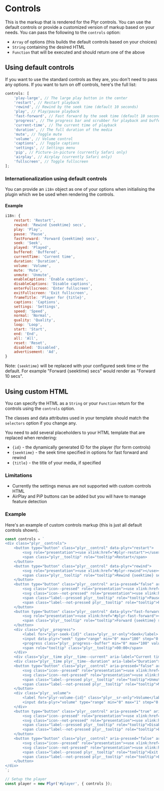 # Controls

This is the markup that is rendered for the Plyr controls. You can use the default controls or provide a customized version of markup based on your needs. You can pass the following to the `controls` option:

*   `Array` of options (this builds the default controls based on your choices)
*   `String` containing the desired HTML
*   `Function` that will be executed and should return one of the above

## Using default controls

If you want to use the standard controls as they are, you don't need to pass any options. If you want to turn on off controls, here's the full list:

```javascript
controls: [
    'play-large', // The large play button in the center
    'restart', // Restart playback
    'rewind', // Rewind by the seek time (default 10 seconds)
    'play', // Play/pause playback
    'fast-forward', // Fast forward by the seek time (default 10 seconds)
    'progress', // The progress bar and scrubber for playback and buffering
    'current-time', // The current time of playback
    'duration', // The full duration of the media
    'mute', // Toggle mute
    'volume', // Volume control
    'captions', // Toggle captions
    'settings', // Settings menu
    'pip', // Picture-in-picture (currently Safari only)
    'airplay', // Airplay (currently Safari only)
    'fullscreen', // Toggle fullscreen
];
```

### Internationalization using default controls

You can provide an `i18n` object as one of your options when initialising the plugin which we be used when rendering the controls.

#### Example

```javascript
i18n: {
    restart: 'Restart',
    rewind: 'Rewind {seektime} secs',
    play: 'Play',
    pause: 'Pause',
    fastForward: 'Forward {seektime} secs',
    seek: 'Seek',
    played: 'Played',
    buffered: 'Buffered',
    currentTime: 'Current time',
    duration: 'Duration',
    volume: 'Volume',
    mute: 'Mute',
    unmute: 'Unmute',
    enableCaptions: 'Enable captions',
    disableCaptions: 'Disable captions',
    enterFullscreen: 'Enter fullscreen',
    exitFullscreen: 'Exit fullscreen',
    frameTitle: 'Player for {title}',
    captions: 'Captions',
    settings: 'Settings',
    speed: 'Speed',
    normal: 'Normal',
    quality: 'Quality',
    loop: 'Loop',
    start: 'Start',
    end: 'End',
    all: 'All',
    reset: 'Reset',
    disabled: 'Disabled',
    advertisement: 'Ad',
}
```

Note: `{seektime}` will be replaced with your configured seek time or the default. For example "Forward {seektime} secs" would render as "Forward 10 secs".

## Using custom HTML

You can specify the HTML as a `String` or your `Function` return for the controls using the `controls` option.

The classes and data attributes used in your template should match the `selectors` option if you change any.

You need to add several placeholders to your HTML template that are replaced when rendering:

*   `{id}` - the dynamically generated ID for the player (for form controls)
*   `{seektime}` - the seek time specified in options for fast forward and rewind
*   `{title}` - the title of your media, if specified

### Limitations

*   Currently the settings menus are not supported with custom controls HTML
*   AirPlay and PiP buttons can be added but you will have to manage feature detection

### Example

Here's an example of custom controls markup (this is just all default controls shown).

```javascript
const controls = `
<div class="plyr__controls">
    <button type="button" class="plyr__control" data-plyr="restart">
        <svg role="presentation"><use xlink:href="#plyr-restart"></use></svg>
        <span class="plyr__tooltip" role="tooltip">Restart</span>
    </button>
    <button type="button" class="plyr__control" data-plyr="rewind">
        <svg role="presentation"><use xlink:href="#plyr-rewind"></use></svg>
        <span class="plyr__tooltip" role="tooltip">Rewind {seektime} secs</span>
    </button>
    <button type="button" class="plyr__control" aria-pressed="false" aria-label="Play, {title}" data-plyr="play">
        <svg class="icon--pressed" role="presentation"><use xlink:href="#plyr-pause"></use></svg>
        <svg class="icon--not-pressed" role="presentation"><use xlink:href="#plyr-play"></use></svg>
        <span class="label--pressed plyr__tooltip" role="tooltip">Pause</span>
        <span class="label--not-pressed plyr__tooltip" role="tooltip">Play</span>
    </button>
    <button type="button" class="plyr__control" data-plyr="fast-forward">
        <svg role="presentation"><use xlink:href="#plyr-fast-forward"></use></svg>
        <span class="plyr__tooltip" role="tooltip">Forward {seektime} secs</span>
    </button>
    <div class="plyr__progress">
        <label for="plyr-seek-{id}" class="plyr__sr-only">Seek</label>
        <input data-plyr="seek" type="range" min="0" max="100" step="0.01" value="0" id="plyr-seek-{id}">
        <progress class="plyr__progress--buffer" min="0" max="100" value="0">% buffered</progress>
        <span role="tooltip" class="plyr__tooltip">00:00</span>
    </div>
    <div class="plyr__time plyr__time--current" aria-label="Current time">00:00</div>
    <div class="plyr__time plyr__time--duration" aria-label="Duration">00:00</div>
    <button type="button" class="plyr__control" aria-pressed="false" aria-label="Mute" data-plyr="mute">
        <svg class="icon--pressed" role="presentation"><use xlink:href="#plyr-muted"></use></svg>
        <svg class="icon--not-pressed" role="presentation"><use xlink:href="#plyr-volume"></use></svg>
        <span class="label--pressed plyr__tooltip" role="tooltip">Unmute</span>
        <span class="label--not-pressed plyr__tooltip" role="tooltip">Mute</span>
    </button>
    <div class="plyr__volume">
        <label for="plyr-volume-{id}" class="plyr__sr-only">Volume</label>
        <input data-plyr="volume" type="range" min="0" max="1" step="0.05" value="1" autocomplete="off" id="plyr-volume-{id}">
    </div>
    <button type="button" class="plyr__control" aria-pressed="true" aria-label="Enable captions" data-plyr="captions">
        <svg class="icon--pressed" role="presentation"><use xlink:href="#plyr-captions-on"></use></svg>
        <svg class="icon--not-pressed" role="presentation"><use xlink:href="#plyr-captions-off"></use></svg>
        <span class="label--pressed plyr__tooltip" role="tooltip">Disable captions</span>
        <span class="label--not-pressed plyr__tooltip" role="tooltip">Enable captions</span>
    </button>
    <button type="button" class="plyr__control" aria-pressed="false" aria-label="Enter fullscreen" data-plyr="fullscreen">
        <svg class="icon--pressed" role="presentation"><use xlink:href="#plyr-exit-fullscreen"></use></svg>
        <svg class="icon--not-pressed" role="presentation"><use xlink:href="#plyr-enter-fullscreen"></use></svg>
        <span class="label--pressed plyr__tooltip" role="tooltip">Exit fullscreen</span>
        <span class="label--not-pressed plyr__tooltip" role="tooltip">Enter fullscreen</span>
    </button>
</div>
`;

// Setup the player
const player = new Plyr('#player', { controls });
```
